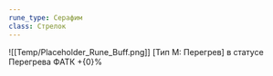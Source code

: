 ```yaml
---
rune_type: Серафим
class: Стрелок
---
```

![[Temp/Placeholder_Rune_Buff.png]]
[Тип М: Перегрев] в статусе Перегрева ФАТК +{0}%
